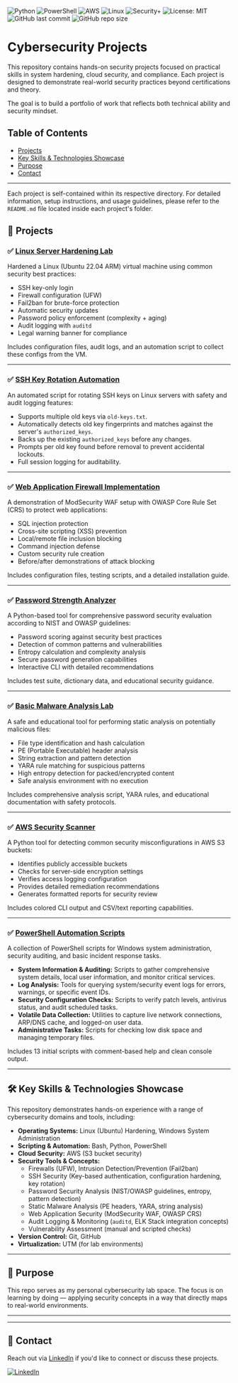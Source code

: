 ![Python](https://img.shields.io/badge/Python-3.11-blue)
![PowerShell](https://img.shields.io/badge/PowerShell-Automation-blue)
![AWS](https://img.shields.io/badge/AWS-Security-green)
![Linux](https://img.shields.io/badge/Linux-Hardening-yellow)
![Security+](https://img.shields.io/badge/Security%2B-In%20Progress-orange)
![License: MIT](https://img.shields.io/badge/License-MIT-yellow.svg)
![GitHub last commit](https://img.shields.io/github/last-commit/lucchesi-sec/cybersec-projects)
![GitHub repo size](https://img.shields.io/github/repo-size/lucchesi-sec/cybersec-projects)

# Cybersecurity Projects

This repository contains hands-on security projects focused on practical skills in system hardening, cloud security, and compliance. Each project is designed to demonstrate real-world security practices beyond certifications and theory.

The goal is to build a portfolio of work that reflects both technical ability and security mindset.

## Table of Contents
- [Projects](#projects)
- [Key Skills & Technologies Showcase](#key-skills-technologies-showcase)
- [Purpose](#purpose)
- [Contact](#contact)

---

Each project is self-contained within its respective directory. For detailed information, setup instructions, and usage guidelines, please refer to the `README.md` file located inside each project's folder.

## 📂 Projects

### ✅ [Linux Server Hardening Lab](./linux-server-hardening/)
Hardened a Linux (Ubuntu 22.04 ARM) virtual machine using common security best practices:
- SSH key-only login
- Firewall configuration (UFW)
- Fail2ban for brute-force protection
- Automatic security updates
- Password policy enforcement (complexity + aging)
- Audit logging with `auditd`
- Legal warning banner for compliance

Includes configuration files, audit logs, and an automation script to collect these configs from the VM.

---

### ✅ [SSH Key Rotation Automation](./ssh-key-rotation/)
An automated script for rotating SSH keys on Linux servers with safety and audit logging features:
- Supports multiple old keys via `old-keys.txt`.
- Automatically detects old key fingerprints and matches against the server's `authorized_keys`.
- Backs up the existing `authorized_keys` before any changes.
- Prompts per old key found before removal to prevent accidental lockouts.
- Full session logging for auditability.

---

### ✅ [Web Application Firewall Implementation](./web-app-firewall/)
A demonstration of ModSecurity WAF setup with OWASP Core Rule Set (CRS) to protect web applications:
- SQL injection protection
- Cross-site scripting (XSS) prevention
- Local/remote file inclusion blocking
- Command injection defense
- Custom security rule creation
- Before/after demonstrations of attack blocking

Includes configuration files, testing scripts, and a detailed installation guide.

---

### ✅ [Password Strength Analyzer](./password-analyzer/)
A Python-based tool for comprehensive password security evaluation according to NIST and OWASP guidelines:
- Password scoring against security best practices
- Detection of common patterns and vulnerabilities
- Entropy calculation and complexity analysis
- Secure password generation capabilities
- Interactive CLI with detailed recommendations

Includes test suite, dictionary data, and educational security guidance.

---

### ✅ [Basic Malware Analysis Lab](./malware-analysis-lab/)
A safe and educational tool for performing static analysis on potentially malicious files:
- File type identification and hash calculation
- PE (Portable Executable) header analysis
- String extraction and pattern detection
- YARA rule matching for suspicious patterns
- High entropy detection for packed/encrypted content
- Safe analysis environment with no execution

Includes comprehensive analysis script, YARA rules, and educational documentation with safety protocols.

---

### ✅ [AWS Security Scanner](./aws-security-scanner/)
A Python tool for detecting common security misconfigurations in AWS S3 buckets:
- Identifies publicly accessible buckets
- Checks for server-side encryption settings
- Verifies access logging configuration
- Provides detailed remediation recommendations
- Generates formatted reports for security review

Includes colored CLI output and CSV/text reporting capabilities.

---

### ✅ [PowerShell Automation Scripts](./powershell-automation/)
A collection of PowerShell scripts for Windows system administration, security auditing, and basic incident response tasks.
- **System Information & Auditing:** Scripts to gather comprehensive system details, local user information, and monitor critical services.
- **Log Analysis:** Tools for querying system/security event logs for errors, warnings, or specific event IDs.
- **Security Configuration Checks:** Scripts to verify patch levels, antivirus status, and audit scheduled tasks.
- **Volatile Data Collection:** Utilities to capture live network connections, ARP/DNS cache, and logged-on user data.
- **Administrative Tasks:** Scripts for checking low disk space and managing temporary files.

Includes 13 initial scripts with comment-based help and clean console output.

---

## 🛠️ Key Skills & Technologies Showcase
This repository demonstrates hands-on experience with a range of cybersecurity domains and tools, including:

-   **Operating Systems:** Linux (Ubuntu) Hardening, Windows System Administration
-   **Scripting & Automation:** Bash, Python, PowerShell
-   **Cloud Security:** AWS (S3 bucket security)
-   **Security Tools & Concepts:**
    -   Firewalls (UFW), Intrusion Detection/Prevention (Fail2ban)
    -   SSH Security (Key-based authentication, configuration hardening, key rotation)
    -   Password Security Analysis (NIST/OWASP guidelines, entropy, pattern detection)
    -   Static Malware Analysis (PE headers, YARA, string analysis)
    -   Web Application Security (ModSecurity WAF, OWASP CRS)
    -   Audit Logging & Monitoring (`auditd`, ELK Stack integration concepts)
    -   Vulnerability Assessment (manual and scripted checks)
-   **Version Control:** Git, GitHub
-   **Virtualization:** UTM (for lab environments)

---

## 🎯 Purpose
This repo serves as my personal cybersecurity lab space. The focus is on learning by doing — applying security concepts in a way that directly maps to real-world environments.


---

---

## 📧 Contact
Reach out via [LinkedIn](https://www.linkedin.com/in/enzo-lucchesi) if you'd like to connect or discuss these projects.

[![LinkedIn](https://img.shields.io/badge/LinkedIn-0077B5?style=for-the-badge&logo=linkedin&logoColor=white)](https://www.linkedin.com/in/enzolucchesi)
